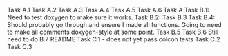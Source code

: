 Task A.1
Task A.2
Task A.3
Task A.4
Task A.5
Task A.6
Task A
Task B.1: Need to test doxygen to make sure it works.
Task B.2:
Task B.3
Task B.4: Should probably go through and ensure I made all functions. Going to need to make all comments doxygen-style at some point.
Task B.5
Task B.6
Still need to do B.7 README
Task C.1 - does not yet pass colcon tests
Task C.2
Task C.3
